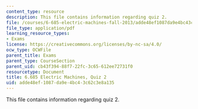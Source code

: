 ```yaml
---
content_type: resource
description: This file contains information regarding quiz 2.
file: /courses/6-685-electric-machines-fall-2013/adde48ef1087da9e4bc43c62c3e8a135_MIT6_685F13_quiz02.pdf
file_type: application/pdf
learning_resource_types:
- Exams
license: https://creativecommons.org/licenses/by-nc-sa/4.0/
ocw_type: OCWFile
parent_title: Exams
parent_type: CourseSection
parent_uid: cb43f394-88f7-22fc-3c65-612ee72731f0
resourcetype: Document
title: 6.685 Electric Machines, Quiz 2
uid: adde48ef-1087-da9e-4bc4-3c62c3e8a135
---
```

This file contains information regarding quiz 2.